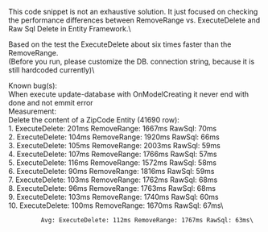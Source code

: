 This code snippet is not an exhaustive solution. It just focused on checking the performance differences between RemoveRange vs. ExecuteDelete and Raw Sql Delete in Entity Framework.\

Based on the test the ExecuteDelete about six times faster than the RemoveRange.\
(Before you run, please customize the DB. connection string, because it is still hardcoded currently)\\

Known bug(s):\
When execute update-database with OnModelCreating it never end with done and not emmit error\
Measurement:\
             Delete the content of a ZipCode Entity (41690 row):\
             1.   ExecuteDelete: 201ms RemoveRange: 1667ms RawSql: 70ms\
             2.   ExecuteDelete: 104ms RemoveRange: 1920ms RawSql: 66ms\
             3.   ExecuteDelete: 105ms RemoveRange: 2003ms RawSql: 59ms\
             4.   ExecuteDelete: 107ms RemoveRange: 1766ms RawSql: 57ms\
             5.   ExecuteDelete: 116ms RemoveRange: 1572ms RawSql: 58ms\
             6.   ExecuteDelete:  90ms RemoveRange: 1816ms RawSql: 59ms\
             7.   ExecuteDelete: 103ms RemoveRange: 1762ms RawSql: 68ms\
             8.   ExecuteDelete:  96ms RemoveRange: 1763ms RawSql: 68ms\
             9.   ExecuteDelete: 103ms RemoveRange: 1740ms RawSql: 60ms\
             10.  ExecuteDelete: 100ms RemoveRange: 1670ms RawSql: 67ms\

             Avg: ExecuteDelete: 112ms RemoveRange: 1767ms RawSql: 63ms\
